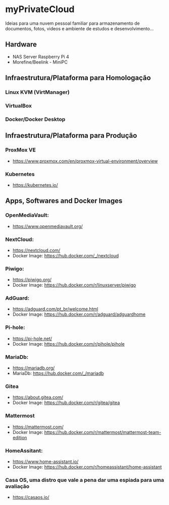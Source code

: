 # myPrivateCloud
Ideias para uma nuvem pessoal familiar para armazenamento de documentos, fotos, videos e ambiente de estudos e desenvolvimento...

## Hardware
- NAS Server Raspberry Pi 4
- Morefine/Beelink - MiniPC

## Infraestrutura/Plataforma para Homologação
### Linux KVM (VirtManager)
### VirtualBox
### Docker/Docker Desktop

## Infraestrutura/Plataforma para Produção
### ProxMox VE
- https://www.proxmox.com/en/proxmox-virtual-environment/overview 
### Kubernetes
- https://kubernetes.io/

## Apps, Softwares and Docker Images
### OpenMediaVault: 
- https://www.openmediavault.org/

### NextCloud:
- https://nextcloud.com/
- Docker Image: https://hub.docker.com/_/nextcloud

### Piwigo: 
- https://piwigo.org/
- Docker Image: https://hub.docker.com/r/linuxserver/piwigo

### AdGuard: 
- https://adguard.com/pt_br/welcome.html
- Docker Image: https://hub.docker.com/r/adguard/adguardhome

### Pi-hole:
- https://pi-hole.net/
- Docker Image: https://hub.docker.com/r/pihole/pihole


### MariaDb: 
- https://mariadb.org/
- MariaDb: https://hub.docker.com/_/mariadb

### Gitea
- https://about.gitea.com/
- Docker Image: https://hub.docker.com/r/gitea/gitea

### Mattermost
- https://mattermost.com/
- Docker Image: https://hub.docker.com/r/mattermost/mattermost-team-edition

### HomeAssitant: 
- https://www.home-assistant.io/
- Docker Image: https://hub.docker.com/r/homeassistant/home-assistant

### Casa OS, uma distro que vale a pena dar uma espiada para uma avaliação
- https://casaos.io/

